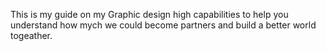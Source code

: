 This is my guide on my Graphic design high capabilities to help you understand how mych we could become partners and build a better world togeather.
